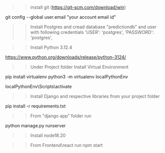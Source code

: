 ﻿>> install git  (https://git-scm.com/download/win)

git config --global user.email "your account email id"


>> Install Postgres and cread database "predictiondb" and user  with following credentials
        'USER': 'postgres',
        'PASSWORD': 'postgres',
		
>> Install Python 3.12.4

https://www.python.org/downloads/release/python-3124/

>> Under Project folder  Install Virtual Environment

pip install virtualenv
python3 -m virtualenv localPythonEnv

localPythonEnv\Scripts\activate


>> Install Django and respective libraries from your project folder

pip install -r requirements.txt 

>> From "django app" folder run 

python manage.py runserver

		
>> Install node18.20


>> From Frontend\react run
npm start


